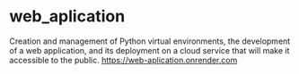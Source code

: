 # web_aplication
Creation and management of Python virtual environments, the development of a web application, and its deployment on a cloud service that will make it accessible to the public. https://web-aplication.onrender.com
